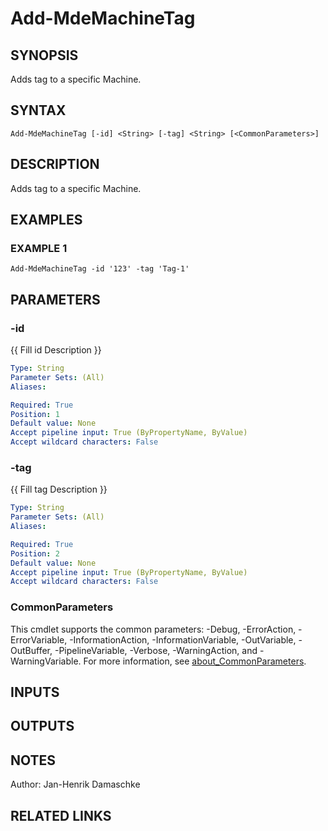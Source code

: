 ﻿---
external help file: PSMDE-help.xml
Module Name: PSMDE
online version:
schema: 2.0.0
---

# Add-MdeMachineTag

## SYNOPSIS
Adds tag to a specific Machine.

## SYNTAX

```
Add-MdeMachineTag [-id] <String> [-tag] <String> [<CommonParameters>]
```

## DESCRIPTION
Adds tag to a specific Machine.

## EXAMPLES

### EXAMPLE 1
```
Add-MdeMachineTag -id '123' -tag 'Tag-1'
```

## PARAMETERS

### -id
{{ Fill id Description }}

```yaml
Type: String
Parameter Sets: (All)
Aliases:

Required: True
Position: 1
Default value: None
Accept pipeline input: True (ByPropertyName, ByValue)
Accept wildcard characters: False
```

### -tag
{{ Fill tag Description }}

```yaml
Type: String
Parameter Sets: (All)
Aliases:

Required: True
Position: 2
Default value: None
Accept pipeline input: True (ByPropertyName, ByValue)
Accept wildcard characters: False
```

### CommonParameters
This cmdlet supports the common parameters: -Debug, -ErrorAction, -ErrorVariable, -InformationAction, -InformationVariable, -OutVariable, -OutBuffer, -PipelineVariable, -Verbose, -WarningAction, and -WarningVariable. For more information, see [about_CommonParameters](http://go.microsoft.com/fwlink/?LinkID=113216).

## INPUTS

## OUTPUTS

## NOTES
Author: Jan-Henrik Damaschke

## RELATED LINKS
